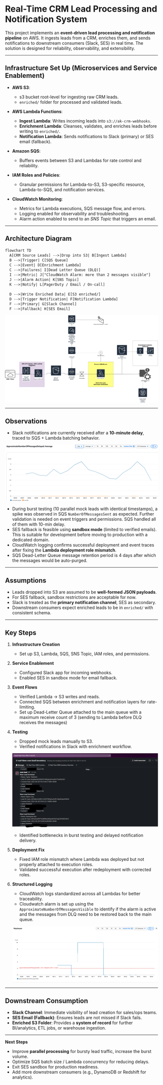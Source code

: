 # Real-Time CRM Lead Processing and Notification System

This project implements an **event-driven lead processing and notification pipeline** on AWS. It ingests leads from a CRM, enriches them, and sends notifications to downstream consumers (Slack, SES) in real time. The solution is designed for reliability, observability, and extensibility.

---

## Infrastructure Set Up (Microservices and Service Enablement)

* **AWS S3**:

  * s3 bucket root-level for ingesting raw CRM leads.
  * `enriched/` folder for processed and validated leads.

* **AWS Lambda Functions**:

  * **Ingest Lambda**: Writes incoming leads into `s3://ak-crm-webhooks`.
  * **Enrichment Lambda**: Cleanses, validates, and enriches leads before writing to `enriched/`.
  * **Notification Lambda**: Sends notifications to Slack (primary) or SES email (fallback).

* **Amazon SQS**:

  * Buffers events between S3 and Lambdas for rate control and reliability.

* **IAM Roles and Policies**:

  * Granular permissions for Lambda-to-S3, S3-specific resource, Lambda-to-SQS, and notification services.

* **CloudWatch Monitoring**:

  * Metrics for Lambda executions, SQS message flow, and errors.
  * Logging enabled for observability and troubleshooting.
  * Alarm action enabled to send to an *SNS Topic* that triggers an email.

---

## Architecture Diagram

```mermaid
flowchart TD
  A[CRM Source Leads] -->|Drop into S3| B[Ingest Lambda]
  B -->|Trigger| C[SQS Queue]
  C -->|Event| D[Enrichment Lambda]
  C -->|Failures| I[Dead Letter Queue (DLQ)]
  I -->|Metric| J["CloudWatch Alarm: more than 2 messages visible"]
  J -->|Alarm Action| K[SNS Topic]
  K -->|Notify| L[PagerDuty / Email / On-call]

  D -->|Write Enriched Data| E[S3 enriched/]
  D -->|Trigger Notification| F[Notification Lambda]
  F -->|Primary| G[Slack Channel]
  F -->|Fallback| H[SES Email]
```

![Architecture Diagram](docs/ak-real-time-crm-lp-ns-architecture.png)

---

## Observations

* Slack notifications are currently received after a **10-minute delay**, traced to SQS + Lambda batching behavior.

![SQS Delayed Messages](docs/sqs-delayed-messages.png)

* During burst testing (10 parallel mock leads with identical timestamps), a spike was observed in SQS `NumberOfMessagesSent` as expected. Further validation is needed on event triggers and permissions. SQS handled all of them with 10-min delay.
* SES fallback is feasible using **sandbox mode** (limited to verified emails). This is suitable for development before moving to production with a dedicated domain.
* CloudWatch logging confirms successful deployment and event traces after fixing the **Lambda deployment role mismatch**.
* SQS Dead-Letter Queue message retention period is 4 days after which the messages would be auto-purged. 

---

## Assumptions

* Leads dropped into S3 are assumed to be **well-formed JSON payloads**.
* For SES fallback, sandbox restrictions are acceptable for now.
* Slack is treated as the **primary notification channel**, SES as secondary.
* Downstream consumers expect enriched leads to be in `enriched/` with consistent schema.

---

## Key Steps

1. **Infrastructure Creation**

   * Set up S3, Lambda, SQS, SNS Topic, IAM roles, and permissions.

2. **Service Enablement**

   * Configured Slack app for incoming webhooks.
   * Enabled SES in sandbox mode for email fallback.

3. **Event Flows**

   * Verified Lambda → S3 writes and reads.
   * Connected SQS between enrichment and notification layers for rate-limiting.
   * Set up Dead-Letter Queue attached to the main queue with a maximum receive count of 3 (sending to Lambda before DLQ receives the messages)

4. **Testing**

   * Dropped mock leads manually to S3.
   * Verified notifications in Slack with enrichment workflow.

   ![Slack Notification](docs/slack-notification-snapshot.png)

   * Identified bottlenecks in burst testing and delayed notification delivery.

5. **Deployment Fix**

   * Fixed IAM role mismatch where Lambda was deployed but not properly attached to execution roles.
   * Validated successful execution after redeployment with corrected roles.

6. **Structured Logging**

   * CloudWatch logs standardized across all Lambdas for better traceability.
   * Cloudwatch alarm is set up using the `ApproximateNumberOfMessagesVisible` to identify if the alarm is active and the messages from DLQ need to be restored back to the main queue.

   ![DLQ Alarm](docs/dlq-alarm-visible-messages.png)

---

## Downstream Consumption

* **Slack Channel**: Immediate visibility of lead creation for sales/ops teams.
* **SES Email (Fallback)**: Ensures leads are not missed if Slack fails.
* **Enriched S3 Folder**: Provides a **system of record** for further BI/analytics, ETL jobs, or warehouse ingestion.

---

**Next Steps**

* Improve **parallel processing** for bursty lead traffic, increase the burst volume.
* Optimize SQS batch size / Lambda concurrency for reducing delays.
* Exit SES sandbox for production readiness.
* Add more downstream consumers (e.g., DynamoDB or Redshift for analytics).

